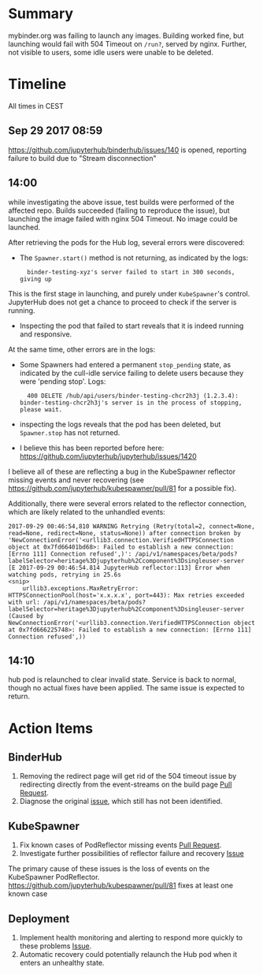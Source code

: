 # Summary

mybinder.org was failing to launch any images.
Building worked fine, but launching would fail with 504 Timeout on `/run?`, served by nginx.
Further, not visible to users, some idle users were unable to be deleted.

# Timeline

All times in CEST

## Sep 29 2017 08:59

https://github.com/jupyterhub/binderhub/issues/140 is opened, reporting failure to build due to "Stream disconnection"

## 14:00

while investigating the above issue, test builds were performed of the affected repo.
Builds succeeded (failing to reproduce the issue), but launching the image failed with nginx 504 Timeout. No image could be launched.

After retrieving the pods for the Hub log, several errors were discovered:

- The `Spawner.start()` method is not returning, as indicated by the logs:

        binder-testing-xyz's server failed to start in 300 seconds, giving up

This is the first stage in launching, and purely under `KubeSpawner`'s control.
JupyterHub does not get a chance to proceed to check if the server is running.

- Inspecting the pod that failed to start reveals that it is indeed running and responsive.

At the same time, other errors are in the logs:

- Some Spawners had entered a permanent `stop_pending` state, as indicated by the cull-idle service failing to delete users because they were 'pending stop'. Logs:

        400 DELETE /hub/api/users/binder-testing-chcr2h3j (1.2.3.4): binder-testing-chcr2h3j's server is in the process of stopping, please wait.

- inspecting the logs reveals that the pod has been deleted, but `Spawner.stop` has not returned.
- I believe this has been reported before here: https://github.com/jupyterhub/jupyterhub/issues/1420

I believe all of these are reflecting a bug in the KubeSpawner reflector missing events and never recovering (see https://github.com/jupyterhub/kubespawner/pull/81 for a possible fix).

Additionally, there were several errors related to the reflector connection, which are likely related to the unhandled events:

```
2017-09-29 00:46:54,810 WARNING Retrying (Retry(total=2, connect=None, read=None, redirect=None, status=None)) after connection broken by 'NewConnectionError('<urllib3.connection.VerifiedHTTPSConnection object at 0x7fd66401bd68>: Failed to establish a new connection: [Errno 111] Connection refused',)': /api/v1/namespaces/beta/pods?labelSelector=heritage%3Djupyterhub%2Ccomponent%3Dsingleuser-server
[E 2017-09-29 00:46:54.814 JupyterHub reflector:113] Error when watching pods, retrying in 25.6s
<snip>
    urllib3.exceptions.MaxRetryError: HTTPSConnectionPool(host='x.x.x.x', port=443): Max retries exceeded with url: /api/v1/namespaces/beta/pods?labelSelector=heritage%3Djupyterhub%2Ccomponent%3Dsingleuser-server (Caused by NewConnectionError('<urllib3.connection.VerifiedHTTPSConnection object at 0x7fd666225748>: Failed to establish a new connection: [Errno 111] Connection refused',))
```


## 14:10

hub pod is relaunched to clear invalid state.
Service is back to normal, though no actual fixes have been applied.
The same issue is expected to return.


# Action Items

## BinderHub

1. Removing the redirect page will get rid of the 504 timeout issue
   by redirecting directly from the event-streams on the build page
   [Pull Request](https://github.com/jupyterhub/binderhub/pull/135).
2. Diagnose the original [issue](https://github.com/jupyterhub/binderhub/issues/140),
   which still has not been identified.

## KubeSpawner

1. Fix known cases of PodReflector missing events
   [Pull Request]( https://github.com/jupyterhub/kubespawner/pull/81).
2. Investigate further possibilities of reflector failure and recovery
   [Issue](https://github.com/jupyterhub/kubespawner/issues/85)

The primary cause of these issues is the loss of events on the KubeSpawner PodReflector.
https://github.com/jupyterhub/kubespawner/pull/81 fixes at least one known case

## Deployment

1. Implement health monitoring and alerting to respond more quickly to these problems [Issue](https://github.com/jupyterhub/mybinder.org-deploy/issues/19).
2. Automatic recovery could potentially relaunch the Hub pod when it enters an unhealthy state.
